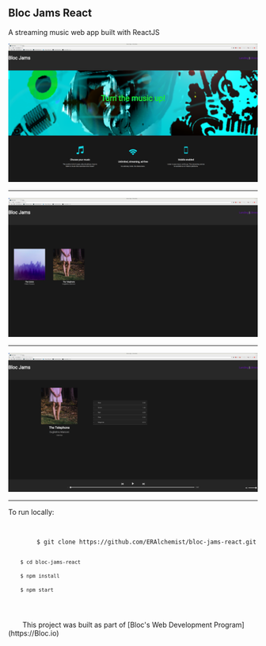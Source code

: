 ## Bloc Jams React

A streaming music web app built with ReactJS

<img src="/public/assets/images/landing.png"/>

<hr>
<img src="/public/assets/images/library.png"/>
<hr>
<img src="/public/assets/images/album.png"/>


<hr>
To run locally: <br>
<code>
	<pre>
		$ git clone https://github.com/ERAlchemist/bloc-jams-react.git

		$ cd bloc-jams-react

		$ npm install

		$ npm start
</pre>
	</code>
This project was built as part of [Bloc's Web Development Program](https://Bloc.io)
